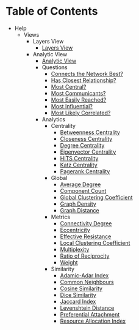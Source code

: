 # Table of Contents

* Help
    * Views
        * Layers View
            * [Layers View](C:\Projects\NB11-Constellation\constellation\CoreLayersView\src\au\gov\asd\tac\constellation\views\layers\docs\layers-view.md)
        * Analytic View
            * [Analytic View](C:\Projects\NB11-Constellation\constellation\CoreAnalyticView\src\au\gov\asd\tac\constellation\views\analyticview\docs\analytic-view.md)
            * Questions
                * [Connects the Network Best?](au.gov.asd.tac.constellation.views.analyticview.docs.question-best-connects-network.md)
                * [Has Closest Relationship?](au.gov.asd.tac.constellation.views.analyticview.docs.question-has-closest-relationship.md)
                * [Most Central?](au.gov.asd.tac.constellation.views.analyticview.docs.question-most-central.md)
                * [Most Communicants?](au.gov.asd.tac.constellation.views.analyticview.docs.question-most-communicants.md)
                * [Most Easily Reached?](au.gov.asd.tac.constellation.views.analyticview.docs.question-most-easily-reached.md)
                * [Most Influential?](au.gov.asd.tac.constellation.views.analyticview.docs.question-most-influential.md)
                * [Most Likely Correlated?](au.gov.asd.tac.constellation.views.analyticview.docs.question-most-likely-correlated.md)
            * Analytics
                * Centrality
                    * [Betweenness Centrality](au.gov.asd.tac.constellation.views.analyticview.docs.analytic-betweenness-centrality.md)
                    * [Closeness Centrality](au.gov.asd.tac.constellation.views.analyticview.docs.analytic-closeness-centrality.md)
                    * [Degree Centrality](au.gov.asd.tac.constellation.views.analyticview.docs.analytic-degree-centrality.md)
                    * [Eigenvector Centrality](au.gov.asd.tac.constellation.views.analyticview.docs.analytic-eigenvector-centrality.md)
                    * [HITS Centrality](au.gov.asd.tac.constellation.views.analyticview.docs.analytic-hits-centrality.md)
                    * [Katz Centrality](au.gov.asd.tac.constellation.views.analyticview.docs.analytic-katz-centrality.md)
                    * [Pagerank Centrality](au.gov.asd.tac.constellation.views.analyticview.docs.analytic-pagerank-centrality.md)
                * Global
                    * [Average Degree](au.gov.asd.tac.constellation.views.analyticview.docs.analytic-average-degree.md)
                    * [Component Count](au.gov.asd.tac.constellation.views.analyticview.docs.analytic-component-count.md)
                    * [Global Clustering Coefficient](au.gov.asd.tac.constellation.views.analyticview.docs.analytic-global-clustering-coefficient.md)
                    * [Graph Density](au.gov.asd.tac.constellation.views.analyticview.docs.analytic-graph-density.md)
                    * [Graph Distance](au.gov.asd.tac.constellation.views.analyticview.docs.analytic-graph-distance.md)
                * Metrics
                    * [Connectivity Degree](au.gov.asd.tac.constellation.views.analyticview.docs.analytic-connectivity-degree.md)
                    * [Eccentricity](au.gov.asd.tac.constellation.views.analyticview.docs.analytic-eccentricity.md)
                    * [Effective Resistance](au.gov.asd.tac.constellation.views.analyticview.docs.analytic-effective-resistance.md)
                    * [Local Clustering Coefficient](au.gov.asd.tac.constellation.views.analyticview.docs.analytic-local-clustering-coefficient.md)
                    * [Multiplexity](au.gov.asd.tac.constellation.views.analyticview.docs.analytic-multiplexity.md)
                    * [Ratio of Reciprocity](au.gov.asd.tac.constellation.views.analyticview.docs.analytic-ratio-of-reciprocity.md)
                    * [Weight](au.gov.asd.tac.constellation.views.analyticview.docs.analytic-weight.md)
                * Similarity
                    * [Adamic-Adar Index](au.gov.asd.tac.constellation.views.analyticview.docs.analytic-adamic-adar-index.md)
                    * [Common Neighbours](au.gov.asd.tac.constellation.views.analyticview.docs.analytic-common-neighbours.md)
                    * [Cosine Similarity](au.gov.asd.tac.constellation.views.analyticview.docs.analytic-cosine-similarity.md)
                    * [Dice Similarity](au.gov.asd.tac.constellation.views.analyticview.docs.analytic-dice-similarity.md)
                    * [Jaccard Index](au.gov.asd.tac.constellation.views.analyticview.docs.analytic-jaccard-index.md)
                    * [Levenshtein Distance](au.gov.asd.tac.constellation.views.analyticview.docs.analytic-levenshtein-distance.md)
                    * [Preferential Attachment](au.gov.asd.tac.constellation.views.analyticview.docs.analytic-preferential-attachment.md)
                    * [Resource Allocation Index](au.gov.asd.tac.constellation.views.analyticview.docs.analytic-resource-allocation-index.md)
